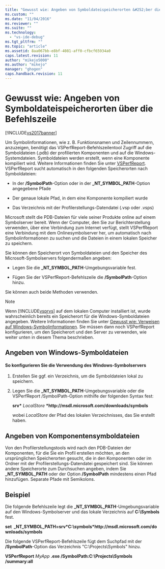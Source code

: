 ```yaml
---
title: "Gewusst wie: Angeben von Symboldateispeicherorten &#252;ber die Befehlszeile | Microsoft Docs"
ms.custom: ""
ms.date: "11/04/2016"
ms.reviewer: ""
ms.suite: ""
ms.technology: 
  - "vs-ide-debug"
ms.tgt_pltfrm: ""
ms.topic: "article"
ms.assetid: 8aa067bb-e8bf-4081-aff0-cfbcf65934a0
caps.latest.revision: 11
author: "mikejo5000"
ms.author: "mikejo"
manager: "ghogen"
caps.handback.revision: 11
---
```

# Gewusst wie: Angeben von Symboldateispeicherorten &#252;ber die Befehlszeile
[!INCLUDE[vs2017banner](../code-quality/includes/vs2017banner.md)]

Um Symbolinformationen, wie z. B. Funktionsnamen und Zeilennummern, anzuzeigen, benötigt das VSPerfReport\-Befehlszeilentool Zugriff auf die Symboldateien \(.pdb\) der profilierten Komponenten und auf die Windows\-Systemdateien.  Symboldateien werden erstellt, wenn eine Komponente kompiliert wird.  Weitere Informationen finden Sie unter [VSPerfReport](../profiling/vsperfreport.md).  VSPerfReport sucht automatisch in den folgenden Speicherorten nach Symboldateien:  
  
-   In der **\/SymbolPath**\-Option oder in der **\_NT\_SYMBOL\_PATH**\-Option angegebene Pfade  
  
-   Der genaue lokale Pfad, in dem eine Komponente kompiliert wurde  
  
-   Das Verzeichnis mit der Profilerstellungs\-Datendatei \(.vsp oder .vsps\)  
  
 Microsoft stellt die PDB\-Dateien für viele seiner Produkte online auf einem Symbolserver bereit.  Wenn der Computer, den Sie zur Berichterstellung verwenden, über eine Verbindung zum Internet verfügt, stellt VSPerfReport eine Verbindung mit dem Onlinesymbolserver her, um automatisch nach Symbolinformationen zu suchen und die Dateien in einem lokalen Speicher zu speichern.  
  
 Sie können den Speicherort von Symboldateien und den Speicher des Microsoft\-Symbolservers folgendermaßen angeben:  
  
-   Legen Sie die **\_NT\_SYMBOL\_PATH**\-Umgebungsvariable fest.  
  
-   Fügen Sie der VSPerfReport\-Befehlszeile die **\/SymbolPath**\-Option hinzu.  
  
 Sie können auch beide Methoden verwenden.  
  
> [!NOTE]
>  Wenn [!INCLUDE[vsprvs](../code-quality/includes/vsprvs_md.md)] auf dem lokalen Computer installiert ist, wurde wahrscheinlich bereits ein Speicherort für die Windows\-Symboldateien angegeben.  Weitere Informationen finden Sie unter [Gewusst wie: Verweisen auf Windows\-Symbolinformationen](../profiling/how-to-reference-windows-symbol-information.md).  Sie müssen dann noch VSPerfReport konfigurieren, um den Speicherort und den Server zu verwenden, wie weiter unten in diesem Thema beschrieben.  
  
## Angeben von Windows\-Symboldateien  
  
#### So konfigurieren Sie die Verwendung des Windows\-Symbolservers  
  
1.  Erstellen Sie ggf. ein Verzeichnis, um die Symboldateien lokal zu speichern.  
  
2.  Legen Sie die **\_NT\_SYMBOL\_PATH**\-Umgebungsvariable oder die VSPerfReport \/SymbolPath\-Option mithilfe der folgenden Syntax fest:  
  
     **srv\*** *LocalStore* **\*http:\/\/msdl.microsoft.com\/downloads\/symbols**  
  
     wobei *LocalStore* der Pfad des lokalen Verzeichnisses, das Sie erstellt haben.  
  
## Angeben von Komponentensymboldateien  
 Von den Profilerstellungstools wird nach den PDB\-Dateien der Komponenten, für die Sie ein Profil erstellen möchten, an den ursprünglichen Speicherorten gesucht, die in den Komponenten oder im Ordner mit der Profilerstellungs\-Datendatei gespeichert sind.  Sie können andere Speicherorte zum Durchsuchen angeben, indem Sie **\_NT\_SYMBOL\_PATH** oder der Option **\/SymbolPath** mindestens einen Pfad hinzufügen.  Separate Pfade mit Semikolons.  
  
## Beispiel  
 Die folgende Befehlszeile legt die **\_NT\_SYMBOL\_PATH**\-Umgebungsvariable auf den Windows\-Symbolserver und das lokale Verzeichnis auf **C:\\Symbols** fest.  
  
 **set  \_NT\_SYMBOL\_PATH\=srv\*C:\\symbols\*http:\/\/msdl.microsoft.com\/downloads\/symbols**  
  
 Die folgende VSPerfReport\-Befehlszeile fügt dem Suchpfad mit der **\/SymbolPath**\-Option das Verzeichnis "C:\\Projects\\Symbols" hinzu.  
  
 **VSPerfReport**  *MyApp* **.exe \/SymbolPath:C:\\Projects\\Symbols \/summary:all**